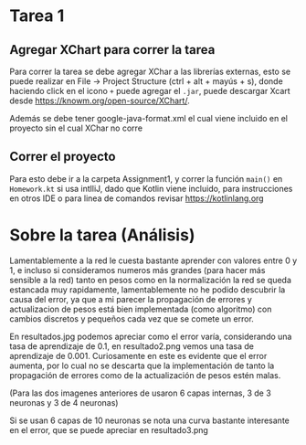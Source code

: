 # Tarea 1

## Agregar XChart para correr la tarea
Para correr la tarea se debe agregar XChar a las librerías externas, esto se puede 
realizar en File -> Project Structure (ctrl + alt + mayús + s),
donde haciendo click en el icono `+` puede agregar el `.jar`, puede descargar
Xcart desde https://knowm.org/open-source/XChart/.

Además se debe tener google-java-format.xml el cual viene incluido en el proyecto
sin el cual XChar no corre

## Correr el proyecto
Para esto debe ir a la carpeta Assignment1, y correr la función
`main()` en `Homework.kt` si usa intlliJ, dado que Kotlin viene incluido,
para instrucciones en otros IDE o para linea de comandos revisar https://kotlinlang.org

# Sobre la tarea (Análisis)
Lamentablemente a la red le cuesta bastante aprender con valores
entre 0 y 1, e incluso si consideramos numeros más grandes (para hacer
más sensible a la red) tanto en pesos como en la normalización 
la red se queda estancada muy rapidamente, lamentablemente no he
podido descubrir la causa del error, ya que a mi parecer la propagación de
errores y actualizacion de pesos está bien implementada (como algoritmo)
con cambios discretos y pequeños cada vez que se comete un error.

En resultados.jpg podemos apreciar como el error varía, considerando una
tasa de aprendizaje de 0.1, en resultado2.png vemos una tasa de aprendizaje
de 0.001. Curiosamente en este es evidente que el error aumenta, por lo
cual no se descarta que la implementación de tanto la propagación de errores
como de la actualización de pesos estén malas.

(Para las dos imagenes anteriores de usaron 6 capas internas, 3 de 3 neuronas y 3 de 4 neuronas)

Si se usan 6 capas de 10 neuronas se nota una curva bastante interesante en el error, que se puede
apreciar en resultado3.png


